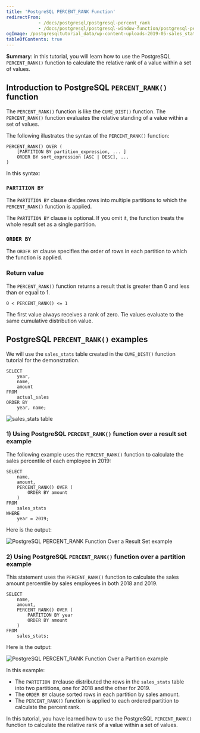 ```yaml
---
title: 'PostgreSQL PERCENT_RANK Function'
redirectFrom:
            - /docs/postgresql/postgresql-percent_rank 
            - /docs/postgresql/postgresql-window-function/postgresql-percent_rank-function/
ogImage: /postgresqltutorial_data/wp-content-uploads-2019-05-sales_stats-table.png
tableOfContents: true
---
```



**Summary**: in this tutorial, you will learn how to use the PostgreSQL `PERCENT_RANK()` function to calculate the relative rank of a value within a set of values.





## Introduction to PostgreSQL `PERCENT_RANK()` function





The `PERCENT_RANK()` function is like the `CUME_DIST()` function. The `PERCENT_RANK()` function evaluates the relative standing of a value within a set of values.





The following illustrates the syntax of the `PERCENT_RANK()` function:





```
PERCENT_RANK() OVER (
    [PARTITION BY partition_expression, ... ]
    ORDER BY sort_expression [ASC | DESC], ...
)
```





In this syntax:





### `PARTITION BY`





The `PARTITION BY` clause divides rows into multiple partitions to which the `PERCENT_RANK()` function is applied.





The `PARTITION BY` clause is optional. If you omit it, the function treats the whole result set as a single partition.





### `ORDER BY`





The `ORDER BY` clause specifies the order of rows in each partition to which the function is applied.





### Return value





The `PERCENT_RANK()` function returns a result that is greater than 0 and less than or equal to 1.





```
0 < PERCENT_RANK() <= 1
```





The first value always receives a rank of zero. Tie values evaluate to the same cumulative distribution value.





## PostgreSQL `PERCENT_RANK()` examples





We will use the `sales_stats` table created in the `CUME_DIST()` function tutorial for the demonstration.





```
SELECT
	year,
	name,
	amount
FROM
	actual_sales
ORDER BY
	year, name;
```





![sales_stats table](/postgresqltutorial_data/wp-content-uploads-2019-05-sales_stats-table.png)





### 1) Using PostgreSQL `PERCENT_RANK()` function over a result set example





The following example uses the `PERCENT_RANK()` function to calculate the sales percentile of each employee in 2019:





```
SELECT
    name,
	amount,
    PERCENT_RANK() OVER (
        ORDER BY amount
    )
FROM
    sales_stats
WHERE
    year = 2019;
```





Here is the output:





![PostgreSQL PERCENT_RANK Function Over a Result Set example](/postgresqltutorial_data/wp-content-uploads-2019-05-PostgreSQL-PERCENT_RANK-Function-Over-a-Result-Set-example.png)





### 2) Using PostgreSQL `PERCENT_RANK()` function over a partition example





This statement uses the `PERCENT_RANK()` function to calculate the sales amount percentile by sales employees in both 2018 and 2019.





```
SELECT
    name,
	amount,
    PERCENT_RANK() OVER (
		PARTITION BY year
        ORDER BY amount
    )
FROM
    sales_stats;
```





Here is the output:





![PostgreSQL PERCENT_RANK Function Over a Partition example](/postgresqltutorial_data/wp-content-uploads-2019-05-PostgreSQL-PERCENT_RANK-Function-Over-a-Partition-example.png)





In this example:





- The `PARTITION BY`clause distributed the rows in the `sales_stats` table into two partitions, one for 2018 and the other for 2019.
- The `ORDER BY` clause sorted rows in each partition by sales amount.
- The `PERCENT_RANK()` function is applied to each ordered partition to calculate the percent rank.





In this tutorial, you have learned how to use the PostgreSQL `PERCENT_RANK()` function to calculate the relative rank of a value within a set of values.


